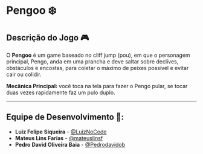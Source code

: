 # Pengoo ❄️

## Descrição do Jogo 🎮

O **Pengoo** é um game baseado no cliff jump (pou), em que o personagem principal, Pengo, anda em uma prancha e deve saltar sobre declives, obstáculos e  encostas, para coletar o máximo de peixes possível e evitar cair ou colidir.

**Mecânica  Principal:** você toca na tela para fazer o Pengo pular, se tocar duas vezes rapidamente faz um pulo duplo.

---

## Equipe de Desenvolvimento 👥: 

* **Luiz Felipe Siqueira** - [@LuizNoCode](https://github.com/LuizNoCode)
* **Mateus Lins Farias** - [@mateuslinsf](https://github.com/mateuslinsf)
* **Pedro David Oliveira Baia** - [@Pedrodavidob](https://github.com/Pedrodavidob)
